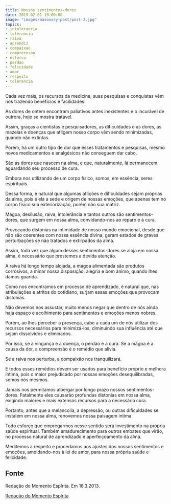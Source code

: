```yaml
---
title: Nossos sentimentos-dores
date: 2019-02-01 19:00:00
image: "images/masonary-post/post-2.jpg"
topics: 
- intolerancia
- tolerancia
- raiva
- aprendiz
- compaixao
- compreensao
- esforco
- perdao
- felicidade
- amor
- respeito
- tolerancia
---
```



Cada vez mais, os recursos da medicina, suas pesquisas e conquistas vêm nos
trazendo benefícios e facilidades.

As dores de ontem encontram paliativos antes inexistentes e o incurável de
outrora, hoje se mostra tratável.

Assim, graças a cientistas e pesquisadores, as dificuldades e as dores, as
mazelas e doenças que afligem nosso corpo vêm sendo minimizadas, quando não
extintas.

Porém, há um outro tipo de dor que esses tratamentos e pesquisas, mesmo novos
medicamentos e analgésicos não conseguem dar cabo.

São as dores que nascem na alma, e que, naturalmente, lá permanecem, aguardando
seu processo de cura.

Embora nos utilizando de um corpo físico, somos, em essência, seres
espirituais.

Dessa forma, é natural que algumas aflições e dificuldades sejam próprias da
alma, pois é ela a sede e origem de nossas emoções, que apenas tem no corpo
físico sua exteriorização, porém não sua matriz.

Mágoa, desilusão, raiva, intolerância e tantos outros são sentimentos-dores,
que surgem em nossa alma, convidando-nos ao reparo e à cura.

Provocando distonias na intimidade de nosso mundo emocional, desde que não são
coerentes com nossa essência divina, geram estados de graves perturbações se
não tratados e extirpados da alma.

Assim, toda vez que algum desses sentimentos-dores se aloja em nossa alma, é
necessário que prestemos a devida atenção.

A raiva há longo tempo alojada, a mágoa alimentada são produtos corrosivos, a
minar nossa disposição, alegria e bom ânimo, quando lhes damos guarida.

Como nos encontramos em processo de aprendizado, é natural que, nas
atribulações e atritos do cotidiano, surjam essas emoções que provocam
distonias.

Não devemos nos assustar, muito menos negar que dentro de nós ainda haja espaço
e acolhimento para sentimentos e emoções menos nobres.

Porém, ao lhes perceber a presença, cabe a cada um de nós utilizar dos recursos
necessários para minimizá-los, diminuindo sua influência até que sejam
dissolvidos e eliminados.

Por isso, se a vingança é a doença, o perdão é a cura. Se a mágoa é a causa da
dor, a compreensão é o remédio que alivia.

Se a raiva nos perturba, a compaixão nos tranquilizará.

E todos esses remédios devem ser usados para benefício próprio e melhora
íntima, pois o maior prejudicado por nossas emoções desequilibradas, somos nós
mesmos.

Jamais nos permitamos albergar por longo prazo nossos sentimentos-dores.
Fatalmente eles causarão profundas distonias em nossa alma, exigindo maiores e
mais extensos recursos para a necessária cura.

Portanto, antes que a melancolia, a depressão, ou outras dificuldades se
instalem em nossa alma, renovemos nossa paisagem íntima.

Todo esforço que empregarmos nesse sentido será investimento na própria saúde
espiritual. Também amadurecimento para outros embates que virão, no processo
natural de aprendizado e aperfeiçoamento da alma.

Meditemos a respeito e procedamos aos ajustes dos nossos sentimentos e emoções,
amoldando-nos à lei de amor, para nossa própria saúde e felicidade.


## Fonte
Redação do Momento Espírita.
Em 16.3.2013.

[Redação do Momento Espírita](http://momento.com.br/pt/ler_texto.php?id=3777)
